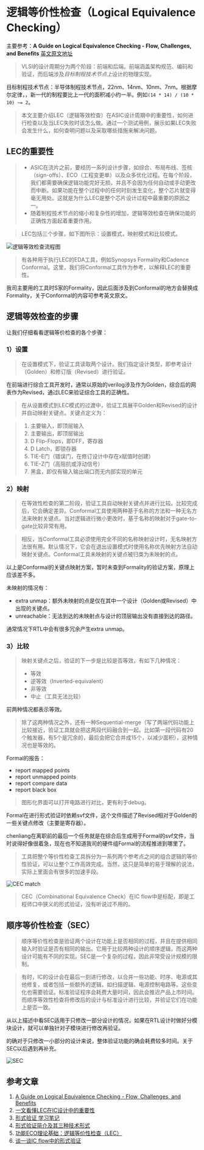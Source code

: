 # 逻辑等价性检查（Logical Equivalence Checking）

主要参考：**A Guide on Logical Equivalence Checking - Flow, Challenges, and Benefits** [英文原文地址](https://www.design-reuse.com/articles/45547/a-guide-on-logical-equivalence-checking-flow-challenges-and-benefits.html)

> VLSI的设计周期分为两个阶段：前端和后端。前端涵盖架构规范、编码和验证，而后端涉及*目标制程技术节点上*设计的物理实现。

目标制程技术节点：半导体制程技术节点，22nm、14nm、10nm、7nm。根据摩尔定律，，新一代的制程要比上一代的面积减小约一半。例如`(14 * 14) / (10 * 10) ~= 2`。

> 本文主要介绍LEC（逻辑等效检查）在ASIC设计周期中的重要性，如何进行检查以及当LEC失败时该怎么做。通过一个测试用例，展示如果LEC失败会发生什么，如何查明问题以及采取哪些措施来解决问题。

## LEC的重要性

> - ASIC在流片之前，要经历一系列设计步骤，如综合、布局布线、签核（sign-offs）、ECO（工程变更单）以及众多优化过程。在每个阶段，我们都需要确保逻辑功能完好无损，并且不会因为任何自动或手动更改而中断。如果功能在整个过程中的任何时刻发生变化，整个芯片就变得毫无用处。这就是为什么LEC是整个芯片设计过程中最重要的原因之一。
> - 随着制程技术节点的缩小和复杂性的增加，逻辑等效检查在确保功能的正确性方面起着重要作用。

> LEC包括三个步骤，如下图所示：设置模式，映射模式和比较模式。

![逻辑等效检查流程图](EDA_LEC/20190211_1.jpg)

> 有各种用于执行LEC的EDA工具，例如Synopsys Formality和Cadence Conformal。这里，我们将Conformal工具作为参考，以解释LEC的重要性。

我司主要用的工具时S家的Formality，因此后面涉及到Conformal的地方会替换成Formality，关于Conformal的内容可参考英文原文。

## 逻辑等效检查的步骤

让我们仔细看看逻辑等价检查的各个步骤：

### 1）设置

> 在设置模式下，验证工具读取两个设计。我们指定设计类型，即参考设计（Golden）和修订版（Revised）进行验证。

在前端进行综合工具开发时，通常以原始的verilog涉及作为Golden，综合后的网表作为Revised，通过LEC来验证综合工具的正确性。

> 在从设置模式到LEC模式的过渡中，验证工具展平Golden和Revised的设计并自动映射关键点。关键点定义为：

> 1. 主要输入，即顶层输入
> 2. 主要输出，即顶层输出
> 3. D Flip-Flops，即DFF，寄存器
> 4. D Latch，即锁存器
> 5. TIE-E门（错误门，在修订设计中存在x赋值时创建）
> 6. TIE-Z门（高阻抗或浮动信号）
> 7. 黑盒，即仅有输入输出端口而无内部实现的单元

### 2）映射

> 在等效性检查的第二阶段，验证工具自动映射关键点并进行比较。比较完成后，它会确定差异。Conformal工具使用两种基于名称的方法和一种无名方法来映射关键点。当对逻辑进行微小更改时，基于名称的映射对于gate-to-gate比较非常有用。

> 相反，当Conformal工具必须使用完全不同的名称映射设计时，无名映射方法很有用。默认情况下，它会在退出设置模式时使用名称优先映射方法自动映射关键点。Conformal工具未映射的关键点被归类为未映射的点。

以上是Conformal的关键点映射方案，暂时未查到Formality的验证方案，原理上应该差不多。

未映射的情况有：
 
- extra unmap：额外未映射的点是仅在其中一个设计（Golden或Revised）中出现的关键点。
- unreachable：无法到达的未映射点与设计的顶层输出没有直接到达的路径。

通常情况下RTL中会有很多冗余产生extra unmap。

### 3）比较

> 映射关键点之后，验证的下一步是比较是否等效，有如下几种情况：
> 
> - 等效
> - 逆等效（Inverted-equivalent）
> - 非等效
> - 中止（工具无法比较）

前两种情况都表示等效。

> 除了这两种情况之外，还有一种Sequential-merge（写了两端代码功能上比较接近，验证工具就会把这两段代码融合到一起。比如第一段代码有20个触发器，有5个是冗余的，最后会把它合并成15个，以减少面积），这种情况也是等效的。

Formal的报告：

- report mapped points
- report unmapped points
- report compare data
- report black box

> 图形化界面可以打开电路进行对比，更有利于debug。

Formal在进行形式验证时依赖svf文件，这个文件描述了Revised相对于Golden的一些关键点修改（主要是寄存器）。

chenliang在离职前的最后一个任务就是在综合后生成用于Formal的svf文件，当时说得好像很着急，现在也不知道我司的硬件组Formal的流程推进到哪里了。

> 工具把整个等价性检查工具拆分为一系列两个参考点之间的组合逻辑的等价性验证，可以让整个工作高效完成。当然，这只是简单的易于理解的说法，实际上里面会有很多的加速手段。

![CEC match](EDA_LEC/CEC_match.jpg)

> CEC（Combinational Equivalence Check）在IC flow中是标配，即是工程师口中狭义的形式验证，没有听说过不用的。

## 顺序等价性检查（SEC）

> 顺序等价性检查是验证两个设计在功能上是否相同的过程，并且在提供相同输入时验证是否有相同的输出。它用于比较两种设计的顺序逻辑，而这两种设计可能有不同的实现。SEC是一个复杂的过程，因此非常受设计规模的限制。

> 有时，IC的设计会在最后一刻进行修改，以合并一些功能、时序、电源或其他修复，或者包括一些额外的逻辑，如扫描逻辑、电源控制电路等。这些变化也需要验证。标准验证程序会耗费大量时间，因此会推迟产品上市时间。而顺序等效性检查将修改后的设计与标准设计进行比较，并验证它们在功能上是否一致。

从以上描述中看SEC适用于只修改一部分设计的情况，如果在RTL设计时做好分模块设计，就可以单独针对子模块进行修改再验证。

的确对于只修改一小部分的设计来说，整体验证功能的确会耗费较多时间。关于SEC以后遇到再补充。

![SEC](EDA_LEC/SEC.gif)

## 参考文章

1. [A Guide on Logical Equivalence Checking - Flow, Challenges, and Benefits](https://www.design-reuse.com/articles/45547/a-guide-on-logical-equivalence-checking-flow-challenges-and-benefits.html)
2. [一文看懂LEC在IC设计中的重要性](http://www.semiinsights.com/s/electronic_components/23/36248.shtml)
3. [形式验证 学习笔记](https://blog.csdn.net/zgezi/article/details/108309564)
4. [形式验证简介及其三种技术形式](https://www.eet-china.com/news/201907191430.html)
5. [功能ECO理论基础：逻辑等价性检查（LEC）](https://zhuanlan.zhihu.com/p/148593174)
6. [谈一谈IC flow中的形式验证](https://zhuanlan.zhihu.com/p/144680573)
